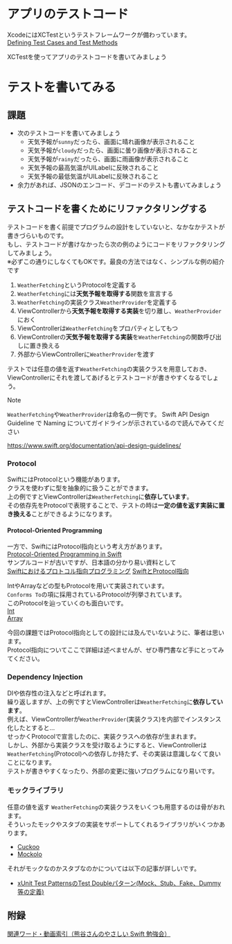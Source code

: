 # アプリのテストコード

XcodeにはXCTestというテストフレームワークが備わっています。  
[Defining Test Cases and Test Methods](https://developer.apple.com/documentation/xctest/defining_test_cases_and_test_methods)

XCTestを使ってアプリのテストコードを書いてみましょう

# テストを書いてみる
## 課題
- 次のテストコードを書いてみましょう
  - 天気予報が`sunny`だったら、画面に晴れ画像が表示されること
  - 天気予報が`cloudy`だったら、画面に曇り画像が表示されること
  - 天気予報が`rainy`だったら、画面に雨画像が表示されること
  - 天気予報の最高気温がUILabelに反映されること
  - 天気予報の最低気温がUILabelに反映されること
- 余力があれば、JSONのエンコード、デコードのテストも書いてみましょう

## テストコードを書くためにリファクタリングする

テストコードを書く前提でプログラムの設計をしていないと、なかなかテストが書きづらいものです。  
もし、テストコードが書けなかったら次の例のようにコードをリファクタリングしてみましょう。  
※必ずこの通りにしなくてもOKです。最良の方法ではなく、シンプルな例の紹介です
1. `WeatherFetching`というProtocolを定義する
1. `WeatherFetching`には**天気予報を取得する**関数を宣言する
1. `WeatherFetching`の実装クラス`WeatherProvider`を定義する
1. ViewControllerから**天気予報を取得する実装**を切り離し、`WeatherProvider`におく
1. ViewControllerは`WeatherFetching`をプロパティとしてもつ
1. ViewControllerの**天気予報を取得する実装**を`WeatherFetching`の関数呼び出しに置き換える
1. 外部からViewControllerに`WeatherProvider`を渡す

テストでは任意の値を返す`WeatherFetching`の実装クラスを用意しておき、  
ViewControllerにそれを渡してあげるとテストコードが書きやすくなるでしょう。

> [!NOTE]
> `WeatherFetching`や`WeatherProvider`は命名の一例です。
> Swift API Design Guideline で Naming についてガイドラインが示されているので読んでみてください
> 
> https://www.swift.org/documentation/api-design-guidelines/

### Protocol

SwiftにはProtocolという機能があります。  
クラスを使わずに型を抽象的に扱うことができます。  
上の例ですとViewControllerは`WeatherFetching`に**依存しています**。  
その依存先をProtocolで表現することで、テストの時は**一定の値を返す実装に置き換える**ことができるようになります。

#### Protocol-Oriented Programming  
一方で、SwiftにはProtocol指向という考え方があります。  
[Protocol-Oriented Programming in Swift](https://developer.apple.com/videos/play/wwdc2015/408/)  
サンプルコードが古いですが、日本語の分かり易い資料として  
[Swiftにおけるプロトコル指向プログラミング](https://github.com/mixi-inc/iOSTraining/blob/master/Swift/pages/day4/2-3_protocol-oriented-programming.md)
[SwiftとProtocol指向](https://speakerdeck.com/lovee/swift-to-protocol-zhi-xiang)

IntやArrayなどの型もProtocolを用いて実装されています。  
`Conforms To`の項に採用されているProtocolが列挙されています。  
このProtocolを辿っていくのも面白いです。  
[Int](https://developer.apple.com/documentation/swift/int)  
[Array](https://developer.apple.com/documentation/swift/array)

今回の課題ではProtocol指向としての設計には及んでいないように、筆者は思います。  
Protocol指向についてここで詳細は述べませんが、ぜひ専門書など手にとってみてください。

### Dependency Injection

DIや依存性の注入などと呼ばれます。  
繰り返しますが、上の例ですとViewControllerは`WeatherFetching`に**依存しています**。  
例えば、ViewControllerが`WeatherProvider`(実装クラス)を内部でインスタンス化したとすると...  
せっかくProtocolで宣言したのに、実装クラスへの依存が生まれます。  
しかし、外部から実装クラスを受け取るようにすると、ViewControllerは`WeatherFetching`(Protocol)への依存しか持たず、その実装は意識しなくて良いことになります。  
テストが書きやすくなったり、外部の変更に強いプログラムになり易いです。

### モックライブラリ
任意の値を返す `WeatherFetching`の実装クラスをいくつも用意するのは骨がおれます。  
そういったモックやスタブの実装をサポートしてくれるライブラリがいくつかあります。  
- [Cuckoo](https://github.com/Brightify/Cuckoo)
- [Mockolo](https://github.com/uber/mockolo)

それがモックなのかスタブなのかについては以下の記事が詳しいです。

- [xUnit Test PatternsのTest Doubleパターン(Mock、Stub、Fake、Dummy等の定義)](https://goyoki.hatenablog.com/entry/20120301/1330608789)

## 附録
[関連ワード・動画索引（熊谷さんのやさしい Swift 勉強会）](https://yumemi.notion.site/d1d5655a68fd4d75a214d3b1a70b5c63)
